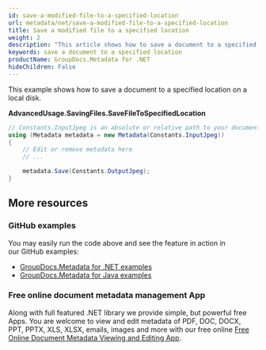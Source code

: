```yaml
---
id: save-a-modified-file-to-a-specified-location
url: metadata/net/save-a-modified-file-to-a-specified-location
title: Save a modified file to a specified location
weight: 2
description: "This article shows how to save a document to a specified location on a local disk"
keywords: save a document to a specified location
productName: GroupDocs.Metadata for .NET
hideChildren: False
---
```

This example shows how to save a document to a specified location on a local disk.

**AdvancedUsage.SavingFiles.SaveFileToSpecifiedLocation**

```csharp
// Constants.InputJpeg is an absolute or relative path to your document. Ex: @"C:\Docs\test.jpg"
using (Metadata metadata = new Metadata(Constants.InputJpeg))
{
	// Edit or remove metadata here
    // ...

	metadata.Save(Constants.OutputJpeg);
}
```

## More resources
### GitHub examples
You may easily run the code above and see the feature in action in our GitHub examples:
*   [GroupDocs.Metadata for .NET examples](https://github.com/groupdocs-metadata/GroupDocs.Metadata-for-.NET)    
*   [GroupDocs.Metadata for Java examples](https://github.com/groupdocs-metadata/GroupDocs.Metadata-for-Java)    

### Free online document metadata management App
Along with full featured .NET library we provide simple, but powerful free Apps.
You are welcome to view and edit metadata of PDF, DOC, DOCX, PPT, PPTX, XLS, XLSX, emails, images and more with our free online [Free Online Document Metadata Viewing and Editing App](https://products.groupdocs.app/metadata).